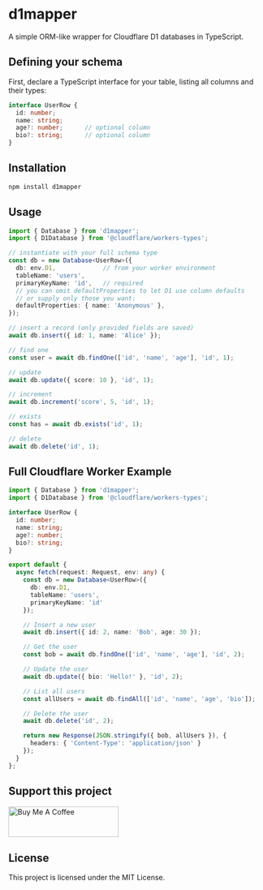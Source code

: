 # d1mapper

A simple ORM-like wrapper for Cloudflare D1 databases in TypeScript.

## Defining your schema

First, declare a TypeScript interface for your table, listing all columns and their types:

```ts
interface UserRow {
  id: number;
  name: string;
  age?: number;      // optional column
  bio?: string;      // optional column
}
```

## Installation

```bash
npm install d1mapper
```

## Usage

```ts
import { Database } from 'd1mapper';
import { D1Database } from '@cloudflare/workers-types';

// instantiate with your full schema type
const db = new Database<UserRow>({
  db: env.D1,             // from your worker environment
  tableName: 'users',
  primaryKeyName: 'id',   // required
  // you can omit defaultProperties to let D1 use column defaults
  // or supply only those you want:
  defaultProperties: { name: 'Anonymous' },
});

// insert a record (only provided fields are saved)
await db.insert({ id: 1, name: 'Alice' });

// find one
const user = await db.findOne(['id', 'name', 'age'], 'id', 1);

// update
await db.update({ score: 10 }, 'id', 1);

// increment
await db.increment('score', 5, 'id', 1);

// exists
const has = await db.exists('id', 1);

// delete
await db.delete('id', 1);
```

## Full Cloudflare Worker Example

```ts
import { Database } from 'd1mapper';
import { D1Database } from '@cloudflare/workers-types';

interface UserRow {
  id: number;
  name: string;
  age?: number;
  bio?: string;
}

export default {
  async fetch(request: Request, env: any) {
    const db = new Database<UserRow>({
      db: env.D1,
      tableName: 'users',
      primaryKeyName: 'id'
    });

    // Insert a new user
    await db.insert({ id: 2, name: 'Bob', age: 30 });

    // Get the user
    const bob = await db.findOne(['id', 'name', 'age'], 'id', 2);

    // Update the user
    await db.update({ bio: 'Hello!' }, 'id', 2);

    // List all users
    const allUsers = await db.findAll(['id', 'name', 'age', 'bio']);

    // Delete the user
    await db.delete('id', 2);

    return new Response(JSON.stringify({ bob, allUsers }), {
      headers: { 'Content-Type': 'application/json' }
    });
  }
};
```


## Support this project

<a href="https://paypal.me/ltn119412" target="_blank"><img src="https://raw.githubusercontent.com/trungnghiatn/Downgrade-MAS-Applications/main/Images/buy-me-a-coffee.png" alt="Buy Me A Coffee" style="height: 60px !important;width: 217px !important;" ></a>

## License
This project is licensed under the MIT License.
